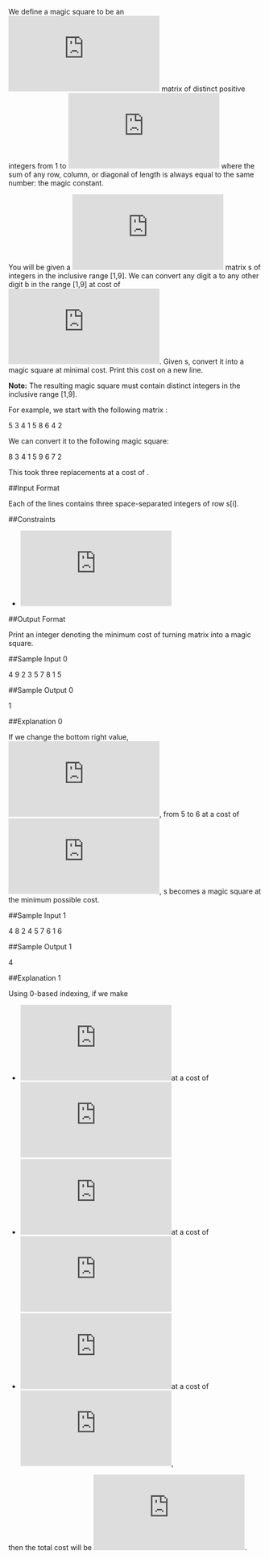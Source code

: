 We define a magic square to be an ![](https://latex.codecogs.com/gif.latex?n%5Ctimes%20n) matrix of distinct positive integers from 1 to ![](https://latex.codecogs.com/gif.latex?n%5E2) where the sum of any row, column, or diagonal of length  is always equal to the same number: the magic constant.

You will be given a ![](https://latex.codecogs.com/gif.latex?3%5Ctimes%203) matrix s of integers in the inclusive range [1,9]. We can convert any digit a to any other digit b in the range [1,9] at cost of ![](https://latex.codecogs.com/gif.latex?%5Cleft%20%7Ca-b%20%5Cright%20%7C). Given s, convert it into a magic square at minimal cost. Print this cost on a new line.

**Note:** The resulting magic square must contain distinct integers in the inclusive range [1,9].

For example, we start with the following matrix :

5 3 4
1 5 8
6 4 2

We can convert it to the following magic square:

8 3 4
1 5 9
6 7 2

This took three replacements at a cost of .

##Input Format

Each of the lines contains three space-separated integers of row s[i].

##Constraints

- ![](https://latex.codecogs.com/gif.latex?s%5Bi%5D%5Bj%5D%5Cin%20%5B1%2C9%5D)

##Output Format

Print an integer denoting the minimum cost of turning matrix  into a magic square.

##Sample Input 0

4 9 2
3 5 7
8 1 5

##Sample Output 0

1

##Explanation 0

If we change the bottom right value, ![](https://latex.codecogs.com/gif.latex?s%5B2%5D%5B2%5D), from 5 to 6 at a cost of ![](https://latex.codecogs.com/gif.latex?%5Cleft%20%7C5-6%20%5Cright%20%7C%20%3D%201), s becomes a magic square at the minimum possible cost.

##Sample Input 1

4 8 2
4 5 7
6 1 6

##Sample Output 1

4

##Explanation 1

Using 0-based indexing, if we make

- ![](https://latex.codecogs.com/gif.latex?s%5B0%5D%5B1%5D%5Crightarrow%209)at a cost of ![](https://latex.codecogs.com/gif.latex?%5Cleft%20%7C%209-8%20%5Cright%20%7C%3D1)
- ![](https://latex.codecogs.com/gif.latex?s%5B1%5D%5B0%5D%5Crightarrow%203)at a cost of ![](https://latex.codecogs.com/gif.latex?%5Cleft%20%7C%203-4%20%5Cright%20%7C%3D1)
- ![](https://latex.codecogs.com/gif.latex?s%5B2%5D%5B0%5D%5Crightarrow%208)at a cost of ![](https://latex.codecogs.com/gif.latex?%5Cleft%20%7C%208-6%20%5Cright%20%7C%3D2),

then the total cost will be ![](https://latex.codecogs.com/gif.latex?1+1+2%3D4).